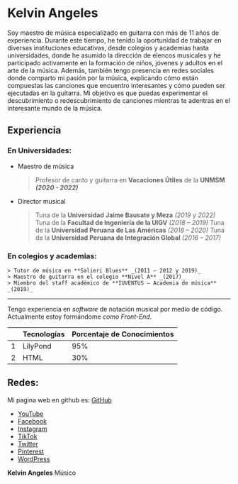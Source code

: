 # Kelvin Angeles

Soy maestro de música especializado en guitarra con más de 11 años de experiencia. Durante este tiempo, he tenido la oportunidad de trabajar en diversas instituciones educativas, desde colegios y academias hasta universidades, donde he asumido la dirección de elencos musicales y he participado activamente en la formación de niños, jóvenes y adultos en el arte de la música. Además, también tengo presencia en redes sociales donde comparto mi pasión por la música, explicando cómo están compuestas las canciones que encuentro interesantes y cómo pueden ser ejecutadas en la guitarra. Mi objetivo es que puedas experimentar el descubrimiento o redescubrimiento de canciones mientras te adentras en el interesante mundo de la música.

## Experiencia

### En Universidades:

- Maestro de música
	> Profesor de canto y guitarra en **Vacaciones Útiles** de la **UNMSM _(2020 - 2022)_**
- Director musical

	> Tuna de la **Universidad Jaime Bausate y Meza** _(2019 y 2022)_
	> Tuna de la **Facultad de Ingeniería de la UIGV** _(2018 – 2019)_
	> Tuna de la **Universidad Peruana de Las Américas** _(2018 – 2020)_
	> Tuna de la **Universidad Peruana de Integración Global** _(2016 – 2017)_

### En colegios y academias:

	> Tutor de música en **Salieri Blues** _(2011 – 2012 y 2019)_
	> Maestro de guitarra en el colegio **Nivel A** _(2017)_
	> Miembro del staff académico de **IUVENTUS – Academia de música** _(2019)_

---

Tengo experiencia en _software_ de notación musical por medio de código. Actualmente estoy formándome _como Front-End_.

| |Tecnologías | Porcentaje de Conocimientos |
|---|---|---|
| 1 | LilyPond | 95% |
| 2 | HTML | 30% |

## Redes:
Mi pagina web en github es: [GitHub](https://kelangvin.github.io/)

- [YouTube](https://www.youtube.com/@KelvinAngeles)
- [Facebook](https://www.facebook.com/KelvinAngelesGT/)
- [Instagram](https://www.instagram.com/kelvinangelesgt/)
- [TikTok](https://www.tiktok.com/@kelvinangelesgt)
- [Twitter](https://twitter.com/KelvinAngelesGT)
- [Pinterest](https://www.pinterest.com/KelvinAngelesGT/)
- [WordPress](https://kelvinangelesgt.wordpress.com/)


**Kelvin Angeles**
Músico